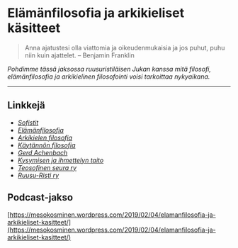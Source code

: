 # Elämänfilosofia ja arkikieliset käsitteet

> Anna ajatustesi olla viattomia ja oikeudenmukaisia ja jos puhut, puhu niin kuin ajattelet. – Benjamin Franklin

_Pohdimme tässä jaksossa ruusuristiläisen Jukan kanssa mitä filosofi, elämänfilosofia ja arkikielinen filosofointi voisi tarkoittaa nykyaikana._

---

## Linkkejä

* [_Sofistit_](https://fi.m.wikipedia.org/wiki/Sofismi)
* [_Elämänfilosofia_](https://fi.m.wikipedia.org/wiki/Elämänfilosofia)
* [_Arkikielen filosofia_](https://fi.m.wikipedia.org/wiki/Arkikielen_filosofia)
* [_Käytännön filosofia_](https://www.helsinki.fi/en/faculty-of-social-sciences/research/disciplines-and-research/practical-philosophy)
* [_Gerd Achenbach_](https://en.m.wikipedia.org/wiki/Gerd_B._Achenbach)
* [_Kysymisen ja ihmettelyn taito_](https://books.google.fi/books?id=7TLViyim_igC&printsec=frontcover&hl=fi#v=onepage&q&f=false)
* [_Teosofinen seura ry_](http://www.teosofinenseura.fi/?lang=fi)
* [_Ruusu-Risti ry_](http://ruusuristi.fi)

## Podcast-jakso

[https://mesokosminen.wordpress.com/2019/02/04/elamanfilosofia-ja-arkikieliset-kasitteet/](https://mesokosminen.wordpress.com/2019/02/04/elamanfilosofia-ja-arkikieliset-kasitteet/)

